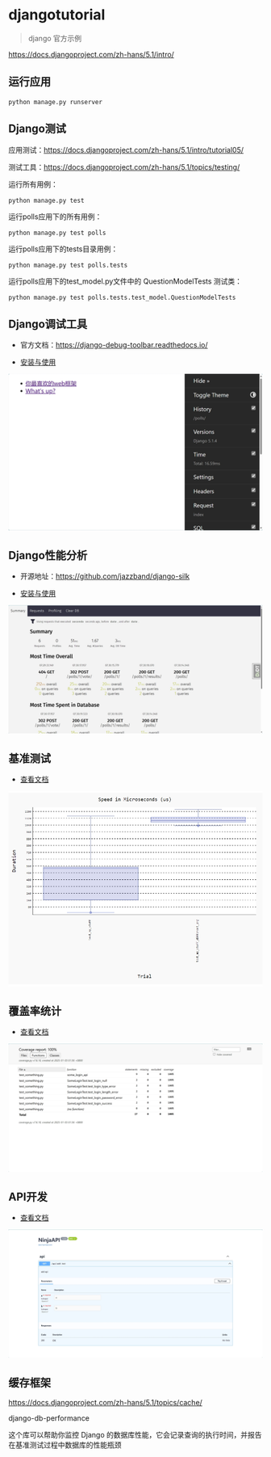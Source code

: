 # djangotutorial

> django 官方示例

https://docs.djangoproject.com/zh-hans/5.1/intro/


## 运行应用

```shell
python manage.py runserver
```


## Django测试

应用测试：https://docs.djangoproject.com/zh-hans/5.1/intro/tutorial05/

测试工具：https://docs.djangoproject.com/zh-hans/5.1/topics/testing/

运行所有用例：

```shell
python manage.py test
```

运行polls应用下的所有用例：

```shell
python manage.py test polls
```

运行polls应用下的tests目录用例：

```shell
python manage.py test polls.tests
```

运行polls应用下的test_model.py文件中的 QuestionModelTests 测试类：

```shell
python manage.py test polls.tests.test_model.QuestionModelTests
```

## Django调试工具

* 官方文档：https://django-debug-toolbar.readthedocs.io/

* [安装与使用](./docs/debug_toolbar.md)

![](./docs/images/djdt_list.png)

## Django性能分析

* 开源地址：https://github.com/jazzband/django-silk

* [安装与使用](./docs/django_silk.md)

![](./docs/images/silk_summary.png)

## 基准测试

* [查看文档](./docs/benchmark_test.md)

![](./docs/images/benchmarks_pytest_result2.png)

## 覆盖率统计

* [查看文档](./docs/coverage_test.md)

![](./docs/images/coverage_html_report.png)


## API开发

* [查看文档](./docs/dev_api.md)

![](./docs/images/django_ninja_api_docs.png)


## 缓存框架

https://docs.djangoproject.com/zh-hans/5.1/topics/cache/

django-db-performance

这个库可以帮助你监控 Django 的数据库性能，它会记录查询的执行时间，并报告在基准测试过程中数据库的性能瓶颈
